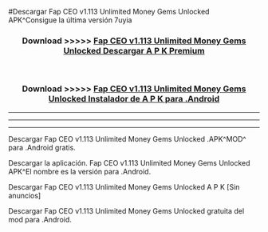 #Descargar Fap CEO v1.113 Unlimited Money Gems Unlocked  APK^Consigue la última versión 7uyia



<div align="center">
<h3>Download >>>>> <a href="https://es-sites.web.app/?es= Fap CEO v1.113 Unlimited Money Gems Unlocked ">Fap CEO v1.113 Unlimited Money Gems Unlocked  Descargar A P K Premium</a></h3><br>

<h3>Download >>>>> <a href="https://es-sites.web.app/?es= Fap CEO v1.113 Unlimited Money Gems Unlocked ">Fap CEO v1.113 Unlimited Money Gems Unlocked  Instalador de A P K para .Android</a></h3>
</div>


----------------------------------------------------------

----------------------------------------------------------

----------------------------------------------------------

Descargar Fap CEO v1.113 Unlimited Money Gems Unlocked  .APK^MOD^ para .Android gratis.

Descargar la aplicación. Fap CEO v1.113 Unlimited Money Gems Unlocked  APK^El nombre es la versión para .Android.

Descargar Fap CEO v1.113 Unlimited Money Gems Unlocked  A P K [Sin anuncios]

Descargar Fap CEO v1.113 Unlimited Money Gems Unlocked  gratuita del mod para .Android.
